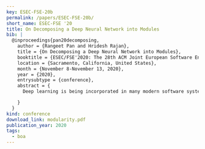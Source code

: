 ```yaml
---
key: ESEC-FSE-20b
permalink: /papers/ESEC-FSE-20b/
short_name: ESEC-FSE '20
title: On Decomposing a Deep Neural Network into Modules
bib: |
  @inproceedings{pan20decomposing,
    author = {Rangeet Pan and Hridesh Rajan},
    title = {On Decomposing a Deep Neural Network into Modules},
    booktitle = {ESEC/FSE'2020: The 28th ACM Joint European Software Engineering Conference and Symposium on the Foundations of Software Engineering},
    location = {Sacramento, California, United States},
    month = {November 8-November 13, 2020},
    year = {2020},
    entrysubtype = {conference},
    abstract = {
      Deep learning is being incorporated in many modern software systems. Deep learning approaches train a deep neural network (DNN) model using training examples, and then use the DNN model for prediction. While the structure of a DNN model as layers is observable, the model is treated in its entirety as a monolithic component. To change the logic implemented by the model, e.g. to add/remove logic that recognizes inputs belonging to a certain class, or to replace the logic with an alternative, the training examples need to be changed and the DNN needs to be retrained using the new set of examples. We argue that decomposing a DNN into DNN modules-akin to decomposing a monolithic software code into modules-can bring the benefits of modularity to deep learning. In this work, we develop a methodology for decomposing DNNs for multi-class problems into DNN modules. For four canonical problems, namely MNIST, EMNIST, FMNIST, and KMNIST, we demonstrate that such decomposition enables reuse of DNN modules to create different DNNs, enables replacement of one DNN module in a DNN with another without needing to retrain. The DNN models formed by composing DNN modules are at least as good as traditional monolithic DNNs in terms of test accuracy for our problems.

    }
  }
kind: conference
download_link: modularity.pdf
publication_year: 2020
tags:
  - boa
---
```

